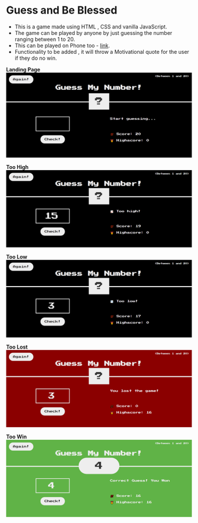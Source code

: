# Guess and Be Blessed

- This is a game made using HTML , CSS and vanilla JavaScript.
- The game can be played by anyone by just guessing the number ranging between 1 to 20.
- This can be played on Phone too - <a href="https://guessandbless.netlify.app/" target="blank">link</a>.
- Functionality to be added , it will throw a Motivational quote for the user if they do no win.

**Landing Page**
<img src="./images/guess.png" />

**Too High**
<img src="./images/high.png" />

**Too Low**
<img src="./images/low.png" />

**Too Lost**
<img src="./images/lost.png" />

**Too Win**
<img src="./images/win.png" />
